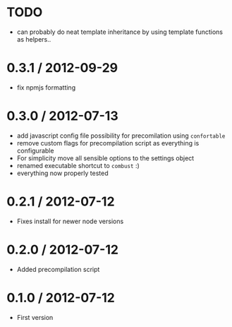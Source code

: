 TODO
==================
  * can probably do neat template inheritance by using template functions as helpers..

0.3.1 / 2012-09-29
==================
  * fix npmjs formatting

0.3.0 / 2012-07-13
==================
  * add javascript config file possibility for precomilation using `confortable`
  * remove custom flags for precompilation script as everything is configurable
  * For simplicity move all sensible options to the settings object
  * renamed executable shortcut to `combust` :)
  * everything now properly tested

0.2.1 / 2012-07-12
==================
  * Fixes install for newer node versions

0.2.0 / 2012-07-12
==================
  * Added precompilation script

0.1.0 / 2012-07-12
==================
  * First version
